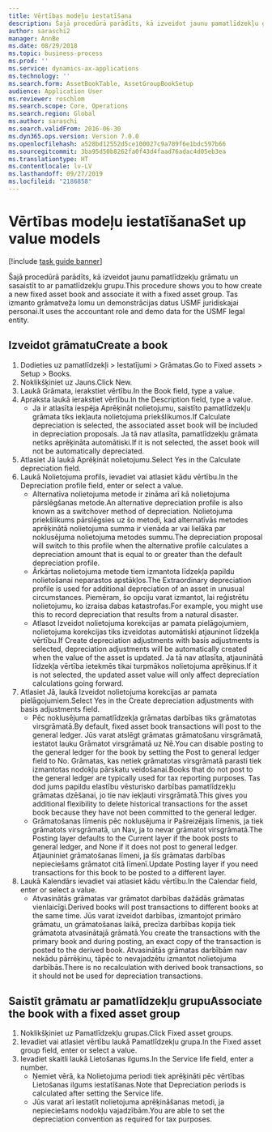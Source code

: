 ```yaml
---
title: Vērtības modeļu iestatīšana
description: Šajā procedūrā parādīts, kā izveidot jaunu pamatlīdzekļu grāmatu un sasaistīt to ar pamatlīdzekļu grupu.
author: saraschi2
manager: AnnBe
ms.date: 08/29/2018
ms.topic: business-process
ms.prod: ''
ms.service: dynamics-ax-applications
ms.technology: ''
ms.search.form: AssetBookTable, AssetGroupBookSetup
audience: Application User
ms.reviewer: roschlom
ms.search.scope: Core, Operations
ms.search.region: Global
ms.author: saraschi
ms.search.validFrom: 2016-06-30
ms.dyn365.ops.version: Version 7.0.0
ms.openlocfilehash: a528bd12552d5ce100027c9a789f6e1bdc597b66
ms.sourcegitcommit: 3ba95d50b8262fa0f43d4faad76adac4d05eb3ea
ms.translationtype: HT
ms.contentlocale: lv-LV
ms.lasthandoff: 09/27/2019
ms.locfileid: "2186858"
---
```

# <a name="set-up-value-models"></a><span data-ttu-id="731d3-103">Vērtības modeļu iestatīšana</span><span class="sxs-lookup"><span data-stu-id="731d3-103">Set up value models</span></span>

[!include [task guide banner](../../includes/task-guide-banner.md)]

<span data-ttu-id="731d3-104">Šajā procedūrā parādīts, kā izveidot jaunu pamatlīdzekļu grāmatu un sasaistīt to ar pamatlīdzekļu grupu.</span><span class="sxs-lookup"><span data-stu-id="731d3-104">This procedure shows you to how create a new fixed asset book and associate it with a fixed asset group.</span></span> <span data-ttu-id="731d3-105">Tas izmanto grāmatveža lomu un demonstrācijas datus USMF juridiskajai personai.</span><span class="sxs-lookup"><span data-stu-id="731d3-105">It uses the accountant role and demo data for the USMF legal entity.</span></span>


## <a name="create-a-book"></a><span data-ttu-id="731d3-106">Izveidot grāmatu</span><span class="sxs-lookup"><span data-stu-id="731d3-106">Create a book</span></span>
1. <span data-ttu-id="731d3-107">Dodieties uz pamatlīdzekļi > Iestatījumi > Grāmatas.</span><span class="sxs-lookup"><span data-stu-id="731d3-107">Go to Fixed assets > Setup > Books.</span></span>
2. <span data-ttu-id="731d3-108">Noklikšķiniet uz Jauns.</span><span class="sxs-lookup"><span data-stu-id="731d3-108">Click New.</span></span>
3. <span data-ttu-id="731d3-109">Laukā Grāmata, ierakstiet vērtību.</span><span class="sxs-lookup"><span data-stu-id="731d3-109">In the Book field, type a value.</span></span>
4. <span data-ttu-id="731d3-110">Apraksta laukā ierakstiet vērtību.</span><span class="sxs-lookup"><span data-stu-id="731d3-110">In the Description field, type a value.</span></span>
    * <span data-ttu-id="731d3-111">Ja ir atlasīta iespēja Aprēķināt nolietojumu, saistīto pamatlīdzekļu grāmata tiks iekļauta nolietojuma priekšlikumos.</span><span class="sxs-lookup"><span data-stu-id="731d3-111">If Calculate depreciation is selected, the associated asset book will be included in depreciation proposals.</span></span> <span data-ttu-id="731d3-112">Ja tā nav atlasīta, pamatlīdzekļu grāmata netiks aprēķināta automātiski.</span><span class="sxs-lookup"><span data-stu-id="731d3-112">If it is not selected, the asset book will not be automatically depreciated.</span></span>  
5. <span data-ttu-id="731d3-113">Atlasiet Jā laukā Aprēķināt nolietojumu.</span><span class="sxs-lookup"><span data-stu-id="731d3-113">Select Yes in the Calculate depreciation field.</span></span>
6. <span data-ttu-id="731d3-114">Laukā Nolietojuma profils, ievadiet vai atlasiet kādu vērtību.</span><span class="sxs-lookup"><span data-stu-id="731d3-114">In the Depreciation profile field, enter or select a value.</span></span>
    * <span data-ttu-id="731d3-115">Alternatīva nolietojuma metode ir zināma arī kā nolietojuma pārslēgšanas metode.</span><span class="sxs-lookup"><span data-stu-id="731d3-115">An alternative depreciation profile is also known as a switchover method of depreciation.</span></span> <span data-ttu-id="731d3-116">Nolietojuma priekšlikums pārslēgsies uz šo metodi, kad alternatīvās metodes aprēķinātā nolietojuma summa ir vienāda ar vai lielāka par noklusējuma nolietojuma metodes summu.</span><span class="sxs-lookup"><span data-stu-id="731d3-116">The depreciation proposal will switch to this profile when the alternative profile calculates a depreciation amount that is equal to or greater than the default depreciation profile.</span></span>  
    * <span data-ttu-id="731d3-117">Ārkārtas nolietojuma metode tiem izmantota līdzekļa papildu nolietošanai neparastos apstākļos.</span><span class="sxs-lookup"><span data-stu-id="731d3-117">The Extraordinary depreciation profile is used for additional depreciation of an asset in unusual circumstances.</span></span> <span data-ttu-id="731d3-118">Piemēram, šo opciju varat izmantot, lai reģistrētu nolietojumu, ko izraisa dabas katastrofas.</span><span class="sxs-lookup"><span data-stu-id="731d3-118">For example, you might use this to record depreciation that results from a natural disaster.</span></span>  
    * <span data-ttu-id="731d3-119">Atlasot Izveidot nolietojuma korekcijas ar pamata pielāgojumiem, nolietojuma korekcijas tiks izveidotas automātiski atjauninot līdzekļa vērtību.</span><span class="sxs-lookup"><span data-stu-id="731d3-119">If Create depreciation adjustments with basis adjustments is selected, depreciation adjustments will be automatically created when the value of the asset is updated.</span></span> <span data-ttu-id="731d3-120">Ja tā nav atlasīta, atjauninātā līdzekļa vērtība ietekmēs tikai turpmākos nolietojuma aprēķinus.</span><span class="sxs-lookup"><span data-stu-id="731d3-120">If it is not selected, the updated asset value will only affect depreciation calculations going forward.</span></span>  
7. <span data-ttu-id="731d3-121">Atlasiet Jā, laukā Izveidot nolietojuma korekcijas ar pamata pielāgojumiem.</span><span class="sxs-lookup"><span data-stu-id="731d3-121">Select Yes in the Create depreciation adjustments with basis adjustments field.</span></span>
    * <span data-ttu-id="731d3-122">Pēc noklusējuma pamatlīdzekļa grāmatas darbības tiks grāmatotas virsgrāmatā.</span><span class="sxs-lookup"><span data-stu-id="731d3-122">By default, fixed asset book transactions will post to the general ledger.</span></span> <span data-ttu-id="731d3-123">Jūs varat atslēgt grāmatas grāmatošanu virsgrāmatā, iestatot lauku Grāmatot virsgrāmatā uz Nē.</span><span class="sxs-lookup"><span data-stu-id="731d3-123">You can disable posting to the general ledger for the book by setting the Post to general ledger field to No.</span></span> <span data-ttu-id="731d3-124">Grāmatas, kas netiek grāmatotas virsgrāmatā parasti tiek izmantotas nodokļu pārskatu veidošanai.</span><span class="sxs-lookup"><span data-stu-id="731d3-124">Books that do not post to the general ledger are typically used for tax reporting purposes.</span></span> <span data-ttu-id="731d3-125">Tas dod jums papildu elastību vēsturisko darbības pamatlīdzekļu grāmatas dzēšanai, jo tie nav iekļauti virsgrāmatā.</span><span class="sxs-lookup"><span data-stu-id="731d3-125">This gives you additional flexibility to delete historical transactions for the asset book because they have not been committed to the general ledger.</span></span>  
    * <span data-ttu-id="731d3-126">Grāmatošanas līmenis pēc noklusējuma ir Pašreizējais līmenis, ja tiek grāmatots virsgrāmatā, un Nav, ja to nevar grāmatot virsgrāmatā.</span><span class="sxs-lookup"><span data-stu-id="731d3-126">The Posting layer defaults to the Current layer if the book posts to general ledger, and None if it does not post to general ledger.</span></span> <span data-ttu-id="731d3-127">Atjauniniet grāmatošanas līmeni, ja šīs grāmatas darbības nepieciešams grāmatot citā līmenī.</span><span class="sxs-lookup"><span data-stu-id="731d3-127">Update Posting layer if you need transactions for this book to be posted to a different layer.</span></span>  
8. <span data-ttu-id="731d3-128">Laukā Kalendārs ievadiet vai atlasiet kādu vērtību.</span><span class="sxs-lookup"><span data-stu-id="731d3-128">In the Calendar field, enter or select a value.</span></span>
    * <span data-ttu-id="731d3-129">Atvasinātās grāmatas var grāmatot darbības dažādās grāmatas vienlaicīgi.</span><span class="sxs-lookup"><span data-stu-id="731d3-129">Derived books will post transactions to different books at the same time.</span></span> <span data-ttu-id="731d3-130">Jūs varat izveidot darbības, izmantojot primāro grāmatu, un grāmatošanas laikā, precīza darbības kopija tiek grāmatota atvasinātajā grāmatā.</span><span class="sxs-lookup"><span data-stu-id="731d3-130">You create the transactions with the primary book and during posting, an exact copy of the transaction is posted to the derived book.</span></span> <span data-ttu-id="731d3-131">Atvasinātās grāmatas darbībām nav nekādu pārrēķinu, tāpēc to nevajadzētu izmantot nolietojuma darbībās.</span><span class="sxs-lookup"><span data-stu-id="731d3-131">There is no recalculation with derived book transactions, so it should not be used for depreciation transactions.</span></span>  

## <a name="associate-the-book-with-a-fixed-asset-group"></a><span data-ttu-id="731d3-132">Saistīt grāmatu ar pamatlīdzekļu grupu</span><span class="sxs-lookup"><span data-stu-id="731d3-132">Associate the book with a fixed asset group</span></span>
1. <span data-ttu-id="731d3-133">Noklikšķiniet uz Pamatlīdzekļu grupas.</span><span class="sxs-lookup"><span data-stu-id="731d3-133">Click Fixed asset groups.</span></span>
2. <span data-ttu-id="731d3-134">Ievadiet vai atlasiet vērtību laukā Pamatlīdzekļu grupa.</span><span class="sxs-lookup"><span data-stu-id="731d3-134">In the Fixed asset group field, enter or select a value.</span></span>
3. <span data-ttu-id="731d3-135">Ievadiet skaitli laukā Lietošanas ilgums.</span><span class="sxs-lookup"><span data-stu-id="731d3-135">In the Service life field, enter a number.</span></span>
    * <span data-ttu-id="731d3-136">Ņemiet vērā, ka Nolietojuma periodi tiek aprēķināti pēc vērtības Lietošanas ilgums iestatīšanas.</span><span class="sxs-lookup"><span data-stu-id="731d3-136">Note that Depreciation periods is calculated after setting the Service life.</span></span>  
    * <span data-ttu-id="731d3-137">Jūs varat arī iestatīt nolietojuma aprēķināšanas metodi, ja nepieciešams nodokļu vajadzībām.</span><span class="sxs-lookup"><span data-stu-id="731d3-137">You are able to set the depreciation convention as required for tax purposes.</span></span>  

